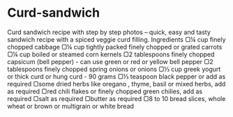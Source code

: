 # Curd-sandwich
 Curd sandwich recipe with step by step photos – quick, easy and tasty sandwich recipe with a spiced veggie curd filling.
 Ingredients
▢¼ cup finely chopped cabbage
▢¼ cup tightly packed finely chopped or grated carrots
▢¼ cup boiled or steamed corn kernels
▢2 tablespoons finely chopped capsicum (bell pepper) - can use green or red or yellow bell pepper
▢2 tablespoons finely chopped spring onions or onions
▢⅓ cup greek yogurt or thick curd or hung curd - 90 grams
▢⅓ teaspoon black pepper or add as required
▢some dried herbs like oregano , thyme, basil or mixed herbs, add as required
▢red chili flakes or finely chopped green chilies, add as required
▢salt as required
▢butter as required
▢8 to 10 bread slices, whole wheat or brown or multigrain or white bread